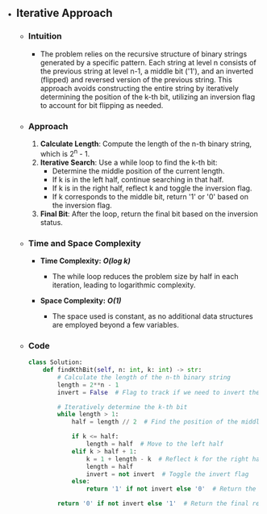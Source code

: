 - ## Iterative Approach 

    - ### Intuition
        - The problem relies on the recursive structure of binary strings generated by a specific pattern. Each string at level n consists of the previous string at level n-1, a middle bit ('1'), and an inverted (flipped) and reversed version of the previous string. This approach avoids constructing the entire string by iteratively determining the position of the k-th bit, utilizing an inversion flag to account for bit flipping as needed.

    - ### Approach
        1. **Calculate Length**: Compute the length of the n-th binary string, which is 2<sup>n</sup> - 1.
        2. **Iterative Search**: Use a while loop to find the k-th bit:
            - Determine the middle position of the current length.
            - If k is in the left half, continue searching in that half.
            - If k is in the right half, reflect k and toggle the inversion flag.
            - If k corresponds to the middle bit, return '1' or '0' based on the inversion flag.
        3. **Final Bit**: After the loop, return the final bit based on the inversion status.

    - ### Time and Space Complexity

        - __Time Complexity:__ ___O(log k)___
            
            - The while loop reduces the problem size by half in each iteration, leading to logarithmic complexity.

        - __Space Complexity:__ ___O(1)___
            
            - The space used is constant, as no additional data structures are employed beyond a few variables.

    - ### Code
        ```python
        class Solution:
            def findKthBit(self, n: int, k: int) -> str:
                # Calculate the length of the n-th binary string
                length = 2**n - 1
                invert = False  # Flag to track if we need to invert the bit

                # Iteratively determine the k-th bit
                while length > 1:
                    half = length // 2  # Find the position of the middle bit

                    if k <= half:
                        length = half  # Move to the left half
                    elif k > half + 1:
                        k = 1 + length - k  # Reflect k for the right half
                        length = half
                        invert = not invert  # Toggle the invert flag
                    else:
                        return '1' if not invert else '0'  # Return the middle bit

                return '0' if not invert else '1'  # Return the final result based on invert flag
        ```